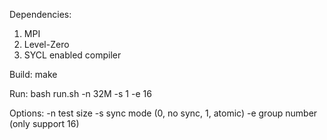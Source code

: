 Dependencies:
  1. MPI
  2. Level-Zero
  3. SYCL enabled compiler

Build:
  make

Run:
  bash run.sh -n 32M -s 1 -e 16

Options:
-n test size
-s sync mode (0, no sync, 1, atomic)
-e group number (only support 16)
